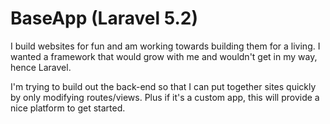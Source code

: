 # BaseApp (Laravel 5.2)

I build websites for fun and am working towards building them for a living. I wanted a framework that would grow with me and wouldn't get in my way, hence Laravel.

I'm trying to build out the back-end so that I can put together sites quickly by only modifying routes/views. Plus if it's a custom app, this will provide a nice platform to get started.

